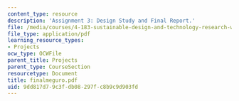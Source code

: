 ```yaml
---
content_type: resource
description: 'Assignment 3: Design Study and Final Report.'
file: /media/courses/4-183-sustainable-design-and-technology-research-workshop-spring-2004/9dd817d79c3fdb08297fc8b9c9d903fd_finalmeguro.pdf
file_type: application/pdf
learning_resource_types:
- Projects
ocw_type: OCWFile
parent_title: Projects
parent_type: CourseSection
resourcetype: Document
title: finalmeguro.pdf
uid: 9dd817d7-9c3f-db08-297f-c8b9c9d903fd
---
```

